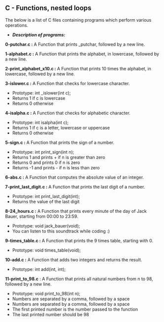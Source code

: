 ## C - Functions, nested loops
The below is a list of C files containing programs which perform various operations.

- ***Description of programs:***

**0-putchar.c :** A Function that prints \_putchar, followed by a new line.

**1-alphabet.c :** A Function that prints the alphabet, in lowercase, followed by a new line.

**2-print_alphabet_x10.c :** A Function that prints 10 times the alphabet, in lowercase, followed by a new line.

**3-islower.c :** A Function that checks for lowercase character.  
  - Prototype: int \_islower(int c);  
  - Returns 1 if c is lowercase  
  - Returns 0 otherwise  

**4-isalpha.c :** A Function that checks for alphabetic character.  
  - Prototype: int isalpha(int c);  
  - Returns 1 if c is a letter, lowercase or uppercase  
  - Returns 0 otherwise  

**5-sign.c :** A Function that prints the sign of a number.  
  - Prototype: int print_sign(int n);  
  - Returns 1 and prints + if n is greater than zero  
  - Returns 0 and prints 0 if n is zero  
  - Returns -1 and prints - if n is less than zero  

**6-abs.c :** A Function that computes the absolute value of an integer.

**7-print_last_digit.c :** A Function that prints the last digit of a number.  
  - Prototype: int print_last_digit(int);  
  - Returns the value of the last digit  

**8-24_hours.c :** A Function that prints every minute of the day of Jack Bauer, starting from 00:00 to 23:59.  
  - Prototype: void jack_bauer(void);  
  - You can listen to this soundtrack while coding :)  

**9-times_table.c :** A Function that prints the 9 times table, starting with 0.  
  - Prototype: void times_table(void);  
  
**10-add.c :** A Function that adds two integers and returns the result.  
  - Prototype: int add(int, int);  

**11-print_to_98.c** : A Function that prints all natural numbers from n to 98, followed by a new line.  
  - Prototype: void print_to_98(int n);  
  - Numbers are separated by a comma, followed by a space  
  - Numbers are separated by a comma, followed by a space  
  - The first printed number is the number passed to the function  
  - The last printed number should be 98  


